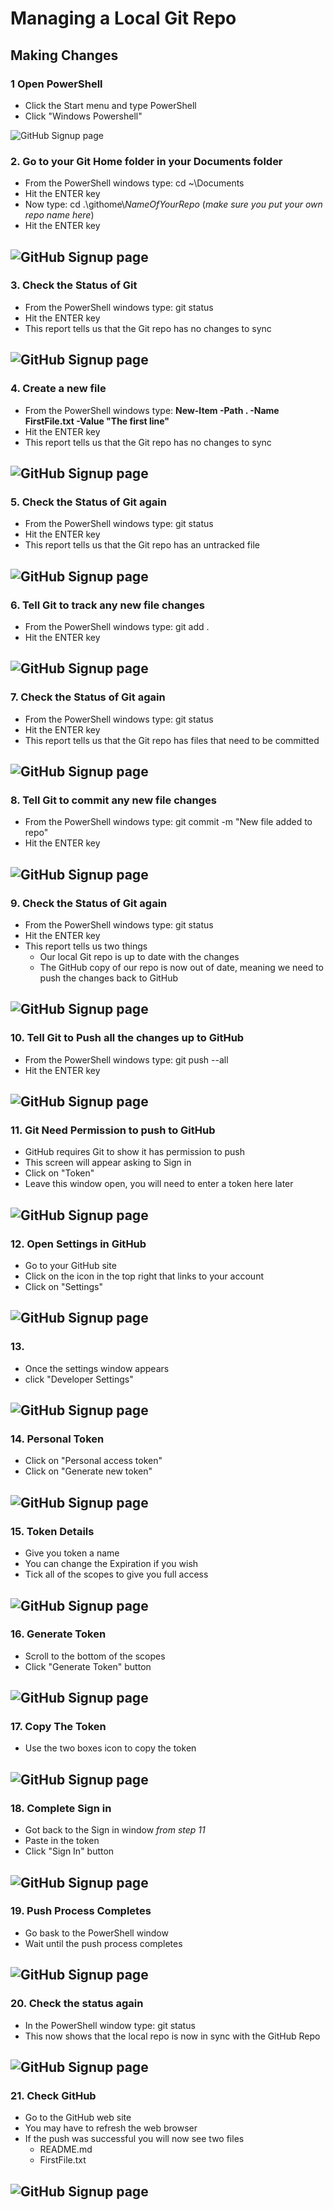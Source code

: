 # Managing a Local Git Repo

## Making Changes

### 1 Open PowerShell
- Click the Start menu and type PowerShell
- Click "Windows Powershell"

![GitHub Signup page](Pics/clone01.jpg)

### 2. Go to your Git Home folder in your Documents folder
- From the PowerShell windows type: cd ~\Documents
- Hit the ENTER key
- Now type: cd .\githome\\*NameOfYourRepo* (*make sure you put your own repo name here*)
- Hit the ENTER key

![GitHub Signup page](Pics/mng02.jpg)
---

### 3. Check the Status of Git
- From the PowerShell windows type: git status
- Hit the ENTER key
- This report tells us that the Git repo has no changes to sync

![GitHub Signup page](Pics/mng03.jpg)
---

### 4. Create a new file
- From the PowerShell windows type: **New-Item -Path . -Name FirstFile.txt -Value "The first line"**
- Hit the ENTER key
- This report tells us that the Git repo has no changes to sync

![GitHub Signup page](Pics/mng04.jpg)
---

### 5. Check the Status of Git again
- From the PowerShell windows type: git status
- Hit the ENTER key
- This report tells us that the Git repo has an untracked file

![GitHub Signup page](Pics/mng05.jpg)
---

### 6. Tell Git to track any new file changes
- From the PowerShell windows type: git add .
- Hit the ENTER key

![GitHub Signup page](Pics/mng06.jpg)
---

### 7. Check the Status of Git again
- From the PowerShell windows type: git status
- Hit the ENTER key
- This report tells us that the Git repo has files that need to be committed

![GitHub Signup page](Pics/mng07.jpg)
---

### 8. Tell Git to commit any new file changes
- From the PowerShell windows type: git commit -m "New file added to repo"
- Hit the ENTER key

![GitHub Signup page](Pics/mng08.jpg)
---

### 9. Check the Status of Git again
- From the PowerShell windows type: git status
- Hit the ENTER key
- This report tells us two things
  - Our local Git repo is up to date with the changes
  - The GitHub copy of our repo is now out of date, meaning we need to push the changes back to GitHub

![GitHub Signup page](Pics/mng09.jpg)
---


### 10. Tell Git to Push all the changes up to GitHub
- From the PowerShell windows type: git push --all
- Hit the ENTER key

![GitHub Signup page](Pics/mng10.jpg)
---

### 11. Git Need Permission to push to GitHub
- GitHub requires Git to show it has permission to push
- This screen will appear asking to Sign in
- Click on "Token" 
- Leave this window open, you will need to enter a token here later

![GitHub Signup page](Pics/mng11.jpg)
---

### 12. Open Settings in GitHub
- Go to your GitHub site
- Click on the icon in the top right that links to your account
- Click on "Settings"

![GitHub Signup page](Pics/mng12.jpg)
---

### 13. 
- Once the settings window appears
- click "Developer Settings"

![GitHub Signup page](Pics/mng13.jpg)
---

### 14. Personal Token
- Click on "Personal access token"
- Click on "Generate new token"

![GitHub Signup page](Pics/mng14.jpg)
---

### 15. Token Details
- Give you token a name
- You can change the Expiration if you wish
- Tick all of the scopes to give you full access

![GitHub Signup page](Pics/mng15.jpg)
---

### 16. Generate Token
- Scroll to the bottom of the scopes
- Click "Generate Token" button

![GitHub Signup page](Pics/mng16.jpg)
---

### 17. Copy The Token
- Use the two boxes icon to copy the token

![GitHub Signup page](Pics/mng17.jpg)
---

### 18. Complete Sign in
- Got back to the Sign in window *from step 11*
- Paste in the token 
- Click "Sign In" button

![GitHub Signup page](Pics/mng18.jpg)
---

### 19. Push Process Completes
- Go bask to the PowerShell window
- Wait until the push process completes

![GitHub Signup page](Pics/mng19.jpg)
---

### 20. Check the status again
- In the PowerShell window type: git status
- This now shows that the local repo is now in sync with the GitHub Repo

![GitHub Signup page](Pics/mng20.jpg)
---

### 21. Check GitHub
- Go to the GitHub web site 
- You may have to refresh the web browser
- If the push was successful you will now see two files
  - README.md 
  - FirstFile.txt

![GitHub Signup page](Pics/mng21.jpg)
---
